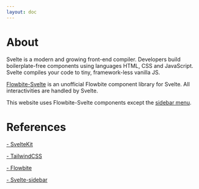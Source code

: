 ```yaml
---
layout: doc
---
```


<h1 class="text-3xl dark:text-white w-full pb-4">About</h1>

<p class="dark:text-white w-full text-lg py-2">
  Svelte is a modern and growing front-end compiler. Developers build boilerplate-free components using languages HTML, CSS and JavaScript. Svelte compiles your code to tiny, framework-less vanilla JS.

  <a href="https://flowbite-svelte.vercel.app/">Flowbite-Svelte</a> is an unofficial Flowbite component library for Svelte. All interactivities are handled by Svelte.
</p>


<p class="dark:text-white w-full text-lg py-2">This website uses Flowbite-Svelte components except the <a href="" target="_blank">sidebar menu</a>.</p>


<h1 class="text-2xl dark:text-white w-full pt-8 pb-4">References</h1>

<p class="dark:text-white w-full text-lg py-2"><a href="https://kit.svelte.dev/docs">- SvelteKit</a></p>

<p class="dark:text-white w-full text-lg py-2"><a href="https://tailwindcss.com/docs/installation">- TailwindCSS</a></p>

<p class="dark:text-white w-full text-lg py-2"><a href="https://flowbite.com/docs/getting-started/introduction/">- Flowbite</a></p>

<p class="dark:text-white w-full text-lg py-2"><a href="https://github.com/shinokada/svelte-sidebar">- Svelte-sidebar</a></p>